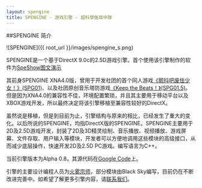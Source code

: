 ```yaml
---
layout: spengine
title: SPENGINE - 游戏引擎 - 超科學兔耳中隊
---
```


##SPENGINE 简介
                    
![SPENGINE]({{ root_url }}/images/spengine_s.png)
                    
SPENGINE是一个基于DirectX 9.0c的2.5D游戏引擎。首个使用该引擎制作的软件为[SpeShow图文演示](index.html)
                    
其前身SPENGINE XNA4.0版，曾用于开发社团的首个同人游戏[《颤抖吧废怯少女！》(SPG01)](http://blog.sprabbit.com/blog/2012/03/25/shake-magical-girls/)、以及社团原创音乐塔防游戏[《Keep the Beats！》(SPG01.5)](http://ss.sysu.edu.cn/~pml/se347/2011fall/game2011/DENGCHUJIAN/index.html)。但是因为XNA4.0的兼容性不佳，环境配置繁琐，并且其主要用于移动平台以及XBOX游戏开发，所以最终决定将该引擎移植至兼容性较好的DirectX。

虽然说是移植，但是到目前为止，引擎结构与原来的相比，已经发生了重大的变化。以后所说的SPENGINE，均指DirectX版的SPENGINE。SPENGINE主要用于2D及2.5D游戏开发，封装了2D及3D精灵绘制、音乐播放、视频播放、游戏屏幕、文件存取、用户输入等模块，开发者可以方便地调用这些模块的高级接口，从而减少底层操作，快速开发2D及2.5D PC游戏。编写语言为C++。
                    
当前引擎版本为Alpha 0.8，其源代码在[Google Code](https://code.google.com/p/spengine/)上。
                    
引擎的主要设计编程人员为[火雾宗师](http://weibo.com/kenjones/)，部分模块由Black Sky编写，目前仍在不断改进完善中。如希望了解更多引擎内容，请[联系我们](http://blog.sprabbit.com/about/)。



